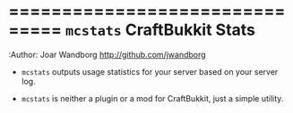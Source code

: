=============================== 
 ``mcstats`` CraftBukkit Stats
===============================

:Author: Joar Wandborg <http://github.com/jwandborg>

- ``mcstats`` outputs usage statistics for your server based on your server log.

- ``mcstats`` is neither a plugin or a mod for CraftBukkit, just a simple utility.
